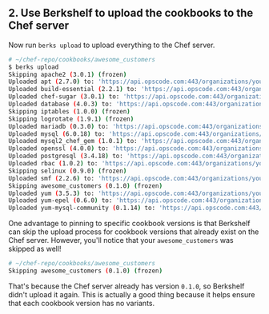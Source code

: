 ## 2. Use Berkshelf to upload the cookbooks to the Chef server

Now run `berks upload` to upload everything to the Chef server.

```bash
# ~/chef-repo/cookbooks/awesome_customers
$ berks upload
Skipping apache2 (3.0.1) (frozen)
Uploaded apt (2.7.0) to: 'https://api.opscode.com:443/organizations/your-org-name'
Uploaded build-essential (2.2.1) to: 'https://api.opscode.com:443/organizations/your-org-name'
Uploaded chef-sugar (3.0.1) to: 'https://api.opscode.com:443/organizations/your-org-name'
Uploaded database (4.0.3) to: 'https://api.opscode.com:443/organizations/your-org-name'
Skipping iptables (1.0.0) (frozen)
Skipping logrotate (1.9.1) (frozen)
Uploaded mariadb (0.3.0) to: 'https://api.opscode.com:443/organizations/your-org-name'
Uploaded mysql (6.0.18) to: 'https://api.opscode.com:443/organizations/your-org-name'
Uploaded mysql2_chef_gem (1.0.1) to: 'https://api.opscode.com:443/organizations/your-org-name'
Uploaded openssl (4.0.0) to: 'https://api.opscode.com:443/organizations/your-org-name'
Uploaded postgresql (3.4.18) to: 'https://api.opscode.com:443/organizations/your-org-name'
Uploaded rbac (1.0.2) to: 'https://api.opscode.com:443/organizations/your-org-name'
Skipping selinux (0.9.0) (frozen)
Uploaded smf (2.2.6) to: 'https://api.opscode.com:443/organizations/your-org-name'
Skipping awesome_customers (0.1.0) (frozen)
Uploaded yum (3.5.3) to: 'https://api.opscode.com:443/organizations/your-org-name'
Uploaded yum-epel (0.6.0) to: 'https://api.opscode.com:443/organizations/your-org-name'
Uploaded yum-mysql-community (0.1.14) to: 'https://api.opscode.com:443/organizations/your-org-name'
```

One advantage to pinning to specific cookbook versions is that Berkshelf can skip the upload process for cookbook versions that already exist on the Chef server. However, you'll notice that your `awesome_customers` was skipped as well!

```bash
# ~/chef-repo/cookbooks/awesome_customers
Skipping awesome_customers (0.1.0) (frozen)
```

That's because the Chef server already has version `0.1.0`, so Berkshelf didn't upload it again. This is actually a good thing because it helps ensure that each cookbook version has no variants.
